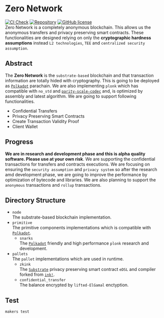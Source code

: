 # Zero Network
[![CI Check](https://github.com/zero-network/zero/actions/workflows/ci.yml/badge.svg)](https://github.com/zero-network/zero/actions/workflows/ci.yml) [![Repository](https://img.shields.io/badge/github-zero-blueviolet?logo=github)](https://github.com/zero-network/zero) [![GitHub license](https://img.shields.io/badge/license-GPL3%2FApache2-blue)](#LICENSE)  
Zero Network is a completely anonymous blockchain. This allows us the anonymous transfers and privacy preserving smart contracts. These functionalities are designed relying on only the **cryptographic hardness assumptions** instead `L2 technologies`, `TEE` and `centralized security assumption`.

## Abstract
The **Zero Network** is the `substrate-based` blockchain and that transaction information are totally hided with cryptography. This is going to be deployed as [`Polkadot`](https://polkadot.network/) parachain. We are also implementing `plonk` which has compatible with `no_std` and [`parity-scale-codec`](https://github.com/paritytech/parity-scale-codec) and, is optimized by assembly and latest algorithm. We are going to support following functionalities.

- Confidential Transfers
- Privacy Preserving Smart Contracts
- Create Transaction Validity Proof
- Client Wallet

## Progress
**We are in research and development phase and this is alpha quality software. Please use at your own risk**. We are supporting the confidential transactions for transfers and contracts executions. We are focusing on ensuring the `security assumption` and `privacy system` so after the research amd development phase, we are going to improve the performance by optimization of bytecode and libraries. We are also planning to support the `anonymous` transactions and `rollup` transactions.

## Directory Structure
- `node`  
The substrate-based blockchain implementation.
- `primitive`  
The primitive components implementations which is compatible with [`Polkadot`](https://polkadot.network/).
    - `snarks`  
    The [`Polkadot`](https://polkadot.network/) friendly and high performance `plonk` research and development.
- `pallets`  
The `pallet` implementations which are used in runtime.
    - `zkink`  
    The [`Substrate`](https://substrate.io/) privacy preserving smart contract `eDSL` and compiler forked from [`ink!`](https://github.com/paritytech/ink/tree/v3.0.0).
    - `confidential_transfer`  
    The balance encrypted by `lifted-ElGamal` enctyption.

## Test
```
makers test
```

